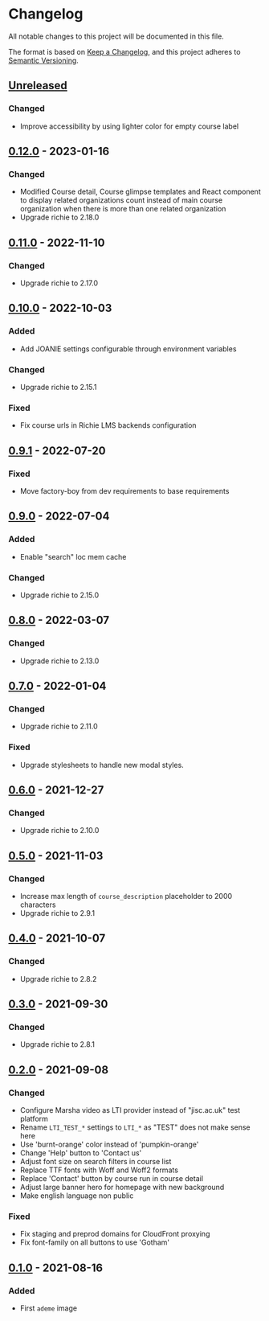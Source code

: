 # Changelog

All notable changes to this project will be documented in this file.

The format is based on [Keep a Changelog](https://keepachangelog.com/en/1.0.0/),
and this project adheres to [Semantic
Versioning](https://semver.org/spec/v2.0.0.html).

## [Unreleased]

### Changed

- Improve accessibility by using lighter color for empty course label

## [0.12.0] - 2023-01-16

### Changed

- Modified Course detail, Course glimpse templates and React component to
  display related organizations count instead of main course organization when
  there is more than one related organization
- Upgrade richie to 2.18.0

## [0.11.0] - 2022-11-10

### Changed

- Upgrade richie to 2.17.0

## [0.10.0] - 2022-10-03

### Added

- Add JOANIE settings configurable through environment variables

### Changed

- Upgrade richie to 2.15.1

### Fixed

- Fix course urls in Richie LMS backends configuration

## [0.9.1] - 2022-07-20

### Fixed

- Move factory-boy from dev requirements to base requirements

## [0.9.0] - 2022-07-04

### Added

- Enable "search" loc mem cache

### Changed

- Upgrade richie to 2.15.0

## [0.8.0] - 2022-03-07

### Changed

- Upgrade richie to 2.13.0

## [0.7.0] - 2022-01-04

### Changed

- Upgrade richie to 2.11.0

### Fixed

- Upgrade stylesheets to handle new modal styles.

## [0.6.0] - 2021-12-27

### Changed

- Upgrade richie to 2.10.0

## [0.5.0] - 2021-11-03

### Changed

- Increase max length of `course_description` placeholder to 2000 characters
- Upgrade richie to 2.9.1

## [0.4.0] - 2021-10-07

### Changed

- Upgrade richie to 2.8.2

## [0.3.0] - 2021-09-30

### Changed

- Upgrade richie to 2.8.1

## [0.2.0] - 2021-09-08

### Changed

- Configure Marsha video as LTI provider instead of "jisc.ac.uk" test platform
- Rename `LTI_TEST_*` settings to `LTI_*` as "TEST" does not make sense here
- Use 'burnt-orange' color instead of 'pumpkin-orange'
- Change 'Help' button to 'Contact us'
- Adjust font size on search filters in course list
- Replace TTF fonts with Woff and Woff2 formats
- Replace 'Contact' button by course run in course detail
- Adjust large banner hero for homepage with new background
- Make english language non public

### Fixed

- Fix staging and preprod domains for CloudFront proxying
- Fix font-family on all buttons to use 'Gotham'

## [0.1.0] - 2021-08-16

### Added

- First `ademe` image

[unreleased]: https://github.com/openfun/richie-site-factory/compare/ademe-0.12.0...HEAD
[0.12.0]: https://github.com/openfun/richie-site-factory/compare/ademe-0.11.0...ademe-0.12.0
[0.11.0]: https://github.com/openfun/richie-site-factory/compare/ademe-0.10.0...ademe-0.11.0
[0.10.0]: https://github.com/openfun/richie-site-factory/compare/ademe-0.9.1...ademe-0.10.0
[0.9.1]: https://github.com/openfun/richie-site-factory/compare/ademe-0.9.0...ademe-0.9.1
[0.9.0]: https://github.com/openfun/richie-site-factory/compare/ademe-0.8.0...ademe-0.9.0
[0.8.0]: https://github.com/openfun/richie-site-factory/compare/ademe-0.7.0...ademe-0.8.0
[0.7.0]: https://github.com/openfun/richie-site-factory/compare/ademe-0.6.0...ademe-0.7.0
[0.6.0]: https://github.com/openfun/richie-site-factory/compare/ademe-0.5.0...ademe-0.6.0
[0.5.0]: https://github.com/openfun/richie-site-factory/compare/ademe-0.4.0...ademe-0.5.0
[0.4.0]: https://github.com/openfun/richie-site-factory/compare/ademe-0.3.0...ademe-0.4.0
[0.3.0]: https://github.com/openfun/richie-site-factory/compare/ademe-0.2.0...ademe-0.3.0
[0.2.0]: https://github.com/openfun/richie-site-factory/compare/ademe-0.1.0...ademe-0.2.0
[0.1.0]: https://github.com/openfun/richie-site-factory/releases/tag/ademe-0.1.0
